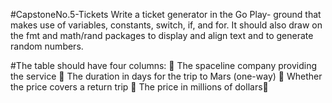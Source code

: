 #CapstoneNo.5-Tickets
Write a ticket generator in the Go Play- ground that makes use of variables, constants, switch, if, and for. 
It should also draw on the fmt and math/rand packages to display and align text and to generate random numbers.

#The table should have four columns:
 The spaceline company providing the service
 The duration in days for the trip to Mars (one-way)  Whether the price covers a return trip
 The price in millions of dollars
